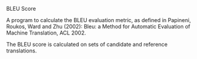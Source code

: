 BLEU Score

A program to calculate the BLEU evaluation metric, as defined in Papineni, Roukos, Ward and Zhu (2002): Bleu: a Method for Automatic Evaluation of Machine Translation, ACL 2002.

The BLEU score is calculated on sets of candidate and reference translations.
